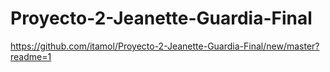 # Proyecto-2-Jeanette-Guardia-Final
https://github.com/itamol/Proyecto-2-Jeanette-Guardia-Final/new/master?readme=1
